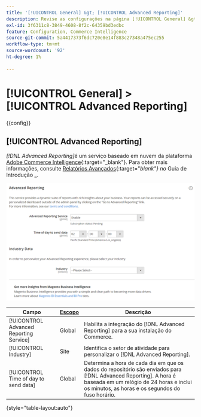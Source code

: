 ```yaml
---
title: '[!UICONTROL General] &gt; [!UICONTROL Advanced Reporting]'
description: Revise as configurações na página [!UICONTROL General] &gt; [!UICONTROL Advanced Reporting] do Administrador do Commerce.
exl-id: 3f6311c8-3849-4608-8f2c-64359bd3edbc
feature: Configuration, Commerce Intelligence
source-git-commit: 5a4417373f6dc720e8e14f883c27348a475ec255
workflow-type: tm+mt
source-wordcount: '92'
ht-degree: 1%

---
```


# [!UICONTROL General] > [!UICONTROL Advanced Reporting]

{{config}}

## [!UICONTROL Advanced Reporting]

_[!DNL Advanced Reporting]_&#x200B;é um serviço baseado em nuvem da plataforma [Adobe Commerce Intelligence][1]{:target="_blank"}. Para obter mais informações, consulte [Relatórios Avançados][2]{:target="_blank"} no_ Guia de Introdução _.

![Relatórios avançados](./assets/advanced-reporting.png)<!-- zoom -->

<!-- [Advanced Reporting](https://experienceleague.adobe.com/pt-br/docs/commerce-admin/start/reporting/business-intelligence#advanced-reporting) -->

| Campo | [Escopo](../../getting-started/websites-stores-views.md#scope-settings) | Descrição |
|--- |--- |--- |
| [!UICONTROL Advanced Reporting Service] | Global | Habilita a integração do [!DNL Advanced Reporting] para a sua instalação do Commerce. |
| [!UICONTROL Industry] | Site | Identifica o setor de atividade para personalizar o [!DNL Advanced Reporting]. |
| [!UICONTROL Time of day to send data] | Global | Determina a hora de cada dia em que os dados do repositório são enviados para [!DNL Advanced Reporting]. A hora é baseada em um relógio de 24 horas e inclui os minutos, as horas e os segundos do fuso horário. |

{style="table-layout:auto"}

[1]: https://experienceleague.adobe.com/docs/commerce-business-intelligence/mbi/getting-started.html?lang=pt-BR
[2]: https://experienceleague.adobe.com/docs/commerce-admin/start/reporting/business-intelligence.html?lang=pt-BR#advanced-reporting
